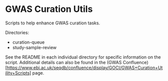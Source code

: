 # GWAS Curation Utils
Scripts to help enhance GWAS curation tasks.

Directories:
- curation-queue
- study-sample-review

See the README in each individual directory for specific information on the script. Additional details can also be found in the (GWAS Confluence)[https://www.ebi.ac.uk/seqdb/confluence/display/GOCI/GWAS+Curation+Utility+Scripts] page.
